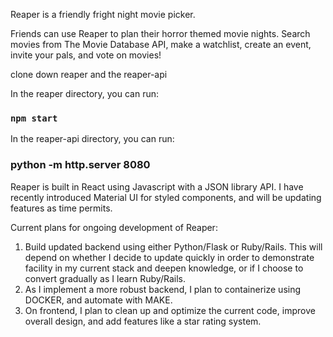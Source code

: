 Reaper is a friendly fright night movie picker.

Friends can use Reaper to plan their horror themed movie nights. 
Search movies from The Movie Database API, make a watchlist, create an event, invite your pals, and vote on movies!

clone down reaper and the reaper-api

In the reaper directory, you can run:

### `npm start`

In the reaper-api directory, you can run:

### python -m http.server 8080


Reaper is built in React using Javascript with a JSON library API. I have recently introduced Material UI for styled components, and will be updating features as time permits.

Current plans for ongoing development of Reaper:

1. Build updated backend using either Python/Flask or Ruby/Rails. This will depend on whether I decide to update quickly in order to demonstrate facility in my current stack and deepen knowledge, or if I choose to convert gradually as I learn Ruby/Rails.
2. As I implement a more robust backend, I plan to containerize using DOCKER, and automate with MAKE.
3. On frontend, I plan to clean up and optimize the current code, improve overall design, and add features like a star rating system.


